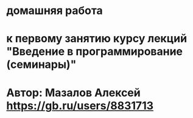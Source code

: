 # домашняя работа
# к первому занятию курсу лекций  "Введение в программирование (семинары)"
# Автор: Мазалов Алексей https://gb.ru/users/8831713
 
